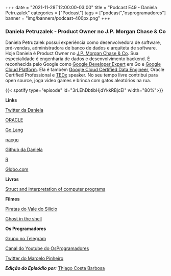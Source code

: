 +++
date = "2021-11-28T12:00:00-03:00"
title = "Podcast E49 - Daniela Petruzalek"
categories = ["Podcast"]
tags = ["podcast","osprogramadores"]
banner = "img/banners/podcast-400px.png"
+++

### Daniela Petruzalek - Product Owner no J.P. Morgan Chase & Co

Daniela Petruzalek possui experiência como desenvolvedora de software, pré-vendas, administradora de banco de dados e arquiteta de software. Hoje Daniela é Product Owner no [J.P. Morgan Chase & Co](https://www.jpmorganchase.com/). Sua especialidade é engenharia de dados e desenvolvimento backend. É reconhecida pelo Google como [Google Developer Expert](https://developers.google.com/community/experts) em Go e [Google Cloud Platform](https://cloud.google.com/). Ela é também [Google Cloud Certified Data Engineer](https://cloud.google.com/certification/data-engineer), Oracle Certified Professional e [TEDx](https://www.ted.com/about/programs-initiatives/tedx-program) speaker. No seu tempo livre contribui para open source, joga video games e brinca com gatos aleatórios na rua.


{{< spotify type="episode" id="3rLEhDbtibHjdYkkRBjcEI" width="80%">}}


**Links**

[Twitter da Daniela](https://twitter.com/danicat83)

[ORACLE](https://www.oracle.com/ca-en/index.html)

[Go Lang](https://go.dev/)

[pacgo](https://github.com/danicat/pacgo)

[Github da Daniela](https://github.com/danicat)

[R](https://www.r-project.org/)

[Globo.com](https://www.globo.com/)

**Livros**

[Struct and interpretation of computer programs](https://en.wikipedia.org/wiki/Structure_and_Interpretation_of_Computer_Programs#:~:text=Structure%20and%20Interpretation%20of%20Computer%20Programs%20(SICP)%20is%20a%20computer,Jay%20Sussman%20with%20Julie%20Sussman.&text=It%20was%20formerly%20used%20as,electrical%20engineering%20and%20computer%20science.)

**Filmes**

[Piratas do Vale do Silicio](https://en.wikipedia.org/wiki/Pirates_of_Silicon_Valley)

[Ghost in the shell](https://en.wikipedia.org/wiki/Ghost_in_the_Shell)


**Os Programadores**

[Grupo no Telegram](https://t.me/osprogramadores)

[Canal do Youtube do OsProgramadores](https://www.youtube.com/channel/UCt_YNYGl6K5yNXlXEQDdwWg?view_as=subscriber)

[Twitter do Marcelo Pinheiro](https://twitter.com/mpinheir)

***Edição do Episódio por:*** [Thiago Costa Barbosa](https://www.linkedin.com/in/ThiagoCostaBarbosa/)
